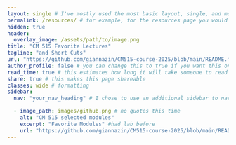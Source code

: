 ```yaml
---
layout: single # I've mostly used the most basic layout, single, and modified it from there but feel free to pick a different one and play around!
permalink: /resources/ # for example, for the resources page you would put resources
hidden: true
header:
  overlay_image: /assets/path/to/image.png
title: "CM 515 Favorite Lectures"
tagline: "and Short Cuts" 
url: "https://github.com/giannazin/CM515-course-2025/blob/main/README.md"
author_profile: false # you can change this to true if you want this on the side again!
read_time: true # this estimates how long it will take someone to read this page
share: true # this makes this page shareable
classes: wide # formatting
sidebar:
  nav: "your_nav_heading" # I chose to use an additional sidebar to navigate different parts of this page instead of the author profile. If you use this you will have to add a new section to your navigation.yml file, or you can comment this section out.

  - image_path: images/github.png # no quotes this time
    alt: "CM 515 selected modules"
    excerpt: "Favorite Modules" #had lab before
    url: "https://github.com/giannazin/CM515-course-2025/blob/main/README.md"
---
```

